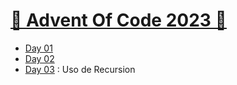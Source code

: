 # [🎄 Advent Of Code 2023 🎄](https://adventofcode.com/2023)

- [Day 01](https://adventofcode.com/2023/day/1)
- [Day 02](https://adventofcode.com/2023/day/2)
- [Day 03](https://adventofcode.com/2023/day/3) : Uso de Recursion